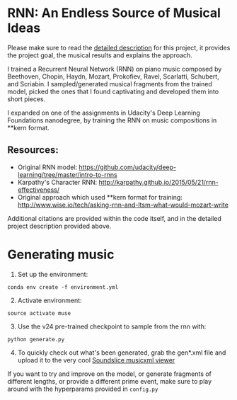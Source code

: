 # RNN: An Endless Source of Musical Ideas

Please make sure to read the [detailed description](http://vel9.com/variations/variations.html) for this project, it provides the project goal, the musical results and explains the approach.

I trained a Recurrent Neural Network (RNN) on piano music composed by Beethoven, Chopin, Haydn, Mozart, Prokofiev, Ravel, Scarlatti, Schubert, and Scriabin. I sampled/generated musical fragments from the trained model, picked the ones that I found captivating and developed them into short pieces.

I expanded on one of the assignments in Udacity's Deep Learning Foundations nanodegree, by training the RNN on music compositions in **kern format.

Resources: 
-----------
* Original RNN model: https://github.com/udacity/deep-learning/tree/master/intro-to-rnns
* Karpathy's Character RNN: http://karpathy.github.io/2015/05/21/rnn-effectiveness/ 
* Original approach which used **kern format for training: http://www.wise.io/tech/asking-rnn-and-ltsm-what-would-mozart-write

Additional citations are provided within the code itself, and in the detailed project description provided above.

# Generating music 

1. Set up the environment:

```conda env create -f environment.yml```

2. Activate environment: 

```source activate muse```

3. Use the v24 pre-trained checkpoint to sample from the rnn with: 

```python generate.py```

4. To quickly check out what's been generated, grab the gen*.xml file
and upload it to the very cool [Soundslice musicxml viewer](https://www.soundslice.com/musicxml-viewer/)

If you want to try and improve on the model, or generate fragments of different lengths, 
or provide a different prime event, make sure to play around with the hyperparams provided in ```config.py```
